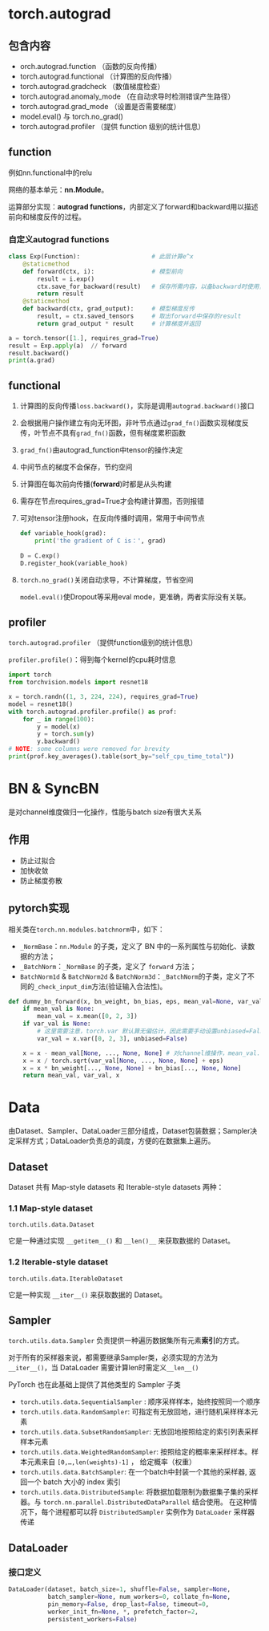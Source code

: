 # torch.autograd

## 包含内容

- orch.autograd.function （函数的反向传播）
- torch.autograd.functional （计算图的反向传播）
- torch.autograd.gradcheck （数值梯度检查）
- torch.autograd.anomaly_mode （在自动求导时检测错误产生路径）
- torch.autograd.grad_mode （设置是否需要梯度）
- model.eval() 与 torch.no_grad()
- torch.autograd.profiler （提供 function 级别的统计信息）



## function

例如nn.functional中的relu

网络的基本单元：**nn.Module**。

运算部分实现：**autograd functions**，内部定义了forward和backward用以描述前向和梯度反传的过程。

### 自定义autograd functions

``` python
class Exp(Function):                    # 此层计算e^x
    @staticmethod
    def forward(ctx, i):                # 模型前向
        result = i.exp()
        ctx.save_for_backward(result)   # 保存所需内容，以备backward时使用，所需的结果会被保存在saved_tensors元组中；此处仅能保存tensor类型变量，若其余类型变量（Int等），可直接赋予ctx作为成员变量，也可以达到保存效果
        return result
    @staticmethod
    def backward(ctx, grad_output):     # 模型梯度反传
        result, = ctx.saved_tensors     # 取出forward中保存的result
        return grad_output * result     # 计算梯度并返回

a = torch.tensor([1.], requires_grad=True)
result = Exp.apply(a)  // forward
result.backward()
print(a.grad)
```



## functional

1. 计算图的反向传播`loss.backward()`，实际是调用`autograd.backward()`接口

2. 会根据用户操作建立有向无环图，非叶节点通过`grad_fn()`函数实现梯度反传，叶节点不具有`grad_fn()`函数，但有梯度累积函数

3. `grad_fn()`由autograd_function中tensor的操作决定

4. 中间节点的梯度不会保存，节约空间

5. 计算图在每次前向传播(**forward**)时都是从头构建

6. 需存在节点requires_grad=True才会构建计算图，否则报错

7. 可对tensor注册hook，在反向传播时调用，常用于中间节点

   ```python
   def variable_hook(grad):                       
       print('the gradient of C is：', grad)
       
   D = C.exp()
   D.register_hook(variable_hook)
   ```

8. `torch.no_grad()`关闭自动求导，不计算梯度，节省空间

   `model.eval()`使Dropout等采用eval mode，更准确，两者实际没有关联。

## profiler

`torch.autograd.profiler` （提供function级别的统计信息）

`profiler.profile()`：得到每个kernel的cpu耗时信息

```python
import torch
from torchvision.models import resnet18

x = torch.randn((1, 3, 224, 224), requires_grad=True)
model = resnet18()
with torch.autograd.profiler.profile() as prof:
    for _ in range(100):
        y = model(x)
        y = torch.sum(y)
        y.backward()
# NOTE: some columns were removed for brevity
print(prof.key_averages().table(sort_by="self_cpu_time_total"))
```



# BN & SyncBN

是对channel维度做归一化操作，性能与batch size有很大关系

## 作用

- 防止过拟合
- 加快收敛
- 防止梯度弥散

## pytorch实现

相关类在`torch.nn.modules.batchnorm`中，如下：

- `_NormBase`：`nn.Module` 的子类，定义了 BN 中的一系列属性与初始化、读数据的方法；
- `_BatchNorm`：`_NormBase` 的子类，定义了 `forward` 方法；
- `BatchNorm1d` & `BatchNorm2d` & `BatchNorm3d`：`_BatchNorm`的子类，定义了不同的`_check_input_dim`方法(验证输入合法性)。

``` python
def dummy_bn_forward(x, bn_weight, bn_bias, eps, mean_val=None, var_val=None):
    if mean_val is None:
        mean_val = x.mean([0, 2, 3])
    if var_val is None:
        # 这里需要注意，torch.var 默认算无偏估计，因此需要手动设置unbiased=False
        var_val = x.var([0, 2, 3], unbiased=False)

    x = x - mean_val[None, ..., None, None] # 对channel维操作，mean_val.shape=[channel]
    x = x / torch.sqrt(var_val[None, ..., None, None] + eps)
    x = x * bn_weight[..., None, None] + bn_bias[..., None, None]
    return mean_val, var_val, x
```



# Data

由Dataset、Sampler、DataLoader三部分组成，Dataset包装数据；Sampler决定采样方式；DataLoader负责总的调度，方便的在数据集上遍历。

## Dataset

Dataset 共有 Map-style datasets 和 Iterable-style datasets 两种：

### 1.1 Map-style dataset

`torch.utils.data.Dataset`

它是一种通过实现 `__getitem__()` 和 `__len()__` 来获取数据的 Dataset。

### 1.2 Iterable-style dataset

`torch.utils.data.IterableDataset`

它是一种实现 `__iter__()` 来获取数据的 Dataset。

## Sampler

`torch.utils.data.Sampler` 负责提供一种遍历数据集所有元素**索引**的方式。

对于所有的采样器来说，都需要继承Sampler类，必须实现的方法为`__iter__()`，当 DataLoader 需要计算len时需定义`__len__()`

PyTorch 也在此基础上提供了其他类型的 Sampler 子类

- `torch.utils.data.SequentialSampler` : 顺序采样样本，始终按照同一个顺序
- `torch.utils.data.RandomSampler`: 可指定有无放回地，进行随机采样样本元素
- `torch.utils.data.SubsetRandomSampler`: 无放回地按照给定的索引列表采样样本元素
- `torch.utils.data.WeightedRandomSampler`: 按照给定的概率来采样样本。样本元素来自 `[0,…,len(weights)-1]` ， 给定概率（权重）
- `torch.utils.data.BatchSampler`: 在一个batch中封装一个其他的采样器, 返回一个 batch 大小的 index 索引
- `torch.utils.data.DistributedSample`: 将数据加载限制为数据集子集的采样器。与 `torch.nn.parallel.DistributedDataParallel` 结合使用。 在这种情况下，每个进程都可以将 `DistributedSampler` 实例作为 `DataLoader` 采样器传递

## DataLoader

### 接口定义

```python
DataLoader(dataset, batch_size=1, shuffle=False, sampler=None,
           batch_sampler=None, num_workers=0, collate_fn=None,
           pin_memory=False, drop_last=False, timeout=0,
           worker_init_fn=None, *, prefetch_factor=2,
           persistent_workers=False)
```

